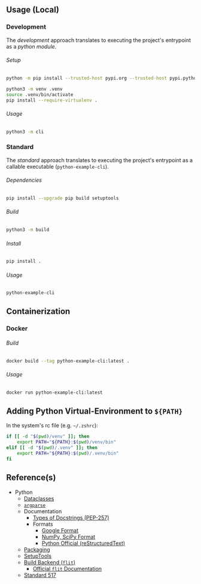 ## Usage (Local)

### Development

The *development* approach translates to executing the project's 
entrypoint as a *python module*.

###### Setup

```bash
python -m pip install --trusted-host pypi.org --trusted-host pypi.python.org --trusted-host files.pythonhosted.org --upgrade pip build setuptools

python3 -m venv .venv
source .venv/bin/activate
pip install --require-virtualenv .
```

###### Usage

```bash
python3 -m cli
```

### Standard

The *standard* approach translates to executing the project's 
entrypoint as a callable executable (`python-example-cli`).

###### Dependencies 

```bash
pip install --upgrade pip build setuptools
```

###### Build

```bash
python3 -m build
```

###### Install 

```bash
pip install .
```

###### Usage

```bash
python-example-cli
```

## Containerization

### Docker

###### Build

```bash
docker build --tag python-example-cli:latest .
```

###### Usage

```bash
docker run python-example-cli:latest
```

## Adding Python Virtual-Environment to `${PATH}`

In the system's rc file (e.g. `~/.zshrc`):

```bash
if [[ -d "$(pwd)/venv" ]]; then 
    export PATH="${PATH}:$(pwd)/venv/bin"
elif [[ -d "$(pwd)/.venv" ]]; then
    export PATH="${PATH}:$(pwd)/.venv/bin"
fi
```

## Reference(s)

- Python
    - [Dataclasses](https://docs.python.org/3/library/dataclasses.html)
    - [`argparse`](https://docs.python.org/3/library/argparse.html) 
    - Documentation
        - [Types of Docstrings (PEP-257)](https://peps.python.org/pep-0257/)
        - Formats
            - [Google Format](https://github.com/google/styleguide/blob/gh-pages/pyguide.md#38-comments-and-docstrings)
            - [NumPy, SciPy Format](https://numpydoc.readthedocs.io/en/latest/format.html)
            - [Python Official (reStructuredText)](http://docutils.sourceforge.net/rst.html)
  - [Packaging](https://packaging.python.org/en/latest/tutorials/packaging-projects/)
  - [SetupTools](https://setuptools.pypa.io/en/latest/)
  - [Build Backend (`flit`)](https://packaging.python.org/en/latest/key_projects/#flit)
      - [Official `flit` Documentation](https://flit.pypa.io/en/stable/pyproject_toml.html)
  - [Standard 517](https://peps.python.org/pep-0517/)
